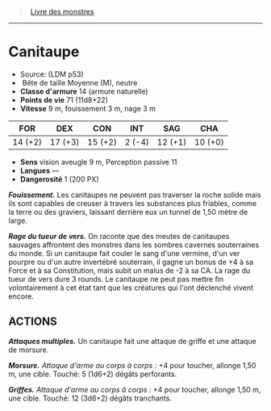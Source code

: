 ﻿> [Livre des monstres](tome_of_beasts.md)

---

# Canitaupe

- Source: (LDM p53)
-  Bête de taille Moyenne (M), neutre
- **Classe d'armure** 14 (armure naturelle)
- **Points de vie** 71 (11d8+22)
- **Vitesse** 9 m, fouissement 3 m, nage 3 m

|FOR|DEX|CON|INT|SAG|CHA|
|---|---|---|---|---|---|
|14 (+2)|17 (+3)|15 (+2)|2 (-4)|12 (+1)|10 (+0)|

- **Sens** vision aveugle 9 m, Perception passive 11
- **Langues** —
- **Dangerosité** 1 (200 PX)

**_Fouissement._** Les canitaupes ne peuvent pas traverser la roche solide mais ils sont capables de creuser à travers les substances plus friables, comme la terre ou des graviers, laissant derrière eux un tunnel de 1,50 mètre de large.

**_Rage du tueur de vers._** On raconte que des meutes de canitaupes sauvages affrontent des monstres dans les sombres cavernes souterraines du monde. Si un canitaupe fait couler le sang d'une vermine, d'un ver pourpre ou d'un autre invertébré souterrain, il gagne un bonus de +4 à sa Force et à sa Constitution, mais subit un malus de -2 à sa CA. La rage du tueur de vers dure 3 rounds. Le canitaupe ne peut pas mettre fin volontairement à cet état tant que les créatures qui l'ont déclenché vivent encore.

## ACTIONS

**_Attaques multiples._** Un canitaupe fait une attaque de griffe et une attaque de morsure.

**_Morsure._** _Attaque d'arme au corps à corps :_ +4 pour toucher, allonge 1,50 m, une cible. Touché: 5 (1d6+2) dégâts perforants.

**_Griffes._** _Attaque d'arme au corps à corps :_ +4 pour toucher, allonge 1,50 m, une cible. Touché: 12 (3d6+2) dégâts tranchants.

